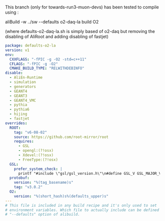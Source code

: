 This branch (only for towards-run3-muon-devs) has been tested to compile using : 

  aliBuild -w ../sw --defaults o2-daq-la build O2

(where defaults-o2-daq-la.sh is simply based of o2-daq but removing the disabling of AliRoot and adding disabling of
fastjet)

```yaml
package: defaults-o2-la
version: v1
env:
  CXXFLAGS: "-fPIC -g -O2 -std=c++11"
  CFLAGS: "-fPIC -g -O2"
  CMAKE_BUILD_TYPE: "RELWITHDEBINFO"
disable:
  - AliEn-Runtime
  - simulation
  - generators
  - GEANT4
  - GEANT3
  - GEANT4_VMC
  - pythia
  - pythia6
  - hijing
  - fastjet
overrides:
  ROOT:
    tag: "v6-08-02"
    source: https://github.com/root-mirror/root
    requires:
      - GSL
      - opengl:(?!osx)
      - Xdevel:(?!osx)
      - FreeType:(?!osx)
  GSL:
    prefer_system_check: |
      printf "#include \"gsl/gsl_version.h\"\n#define GSL_V GSL_MAJOR_VERSION * 100 + GSL_MINOR_VERSION\n# if (GSL_V < 116)\n#error \"Cannot use system's gsl. Notice we only support versions from 1.16 (included)\"\n#endif\nint main(){}" | gcc  -I$(brew --prefix gsl)/include -xc++ - -o /dev/null
  protobuf:
    version: "%(tag_basename)s"
    tag: "v3.0.2"
  O2:
    version: "%(short_hash)s%(defaults_upper)s"
---
# This file is included in any build recipe and it's only used to set
# environment variables. Which file to actually include can be defined by the
# "--defaults" option of alibuild.
```
